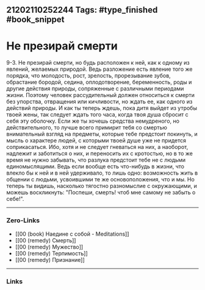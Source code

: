 21202110252244
Tags: #type_finished #book_snippet 
---
# Не презирай смерти

 9-3. Не презирай смерти, но будь расположен к ней, как к одному из явлений, желаемых природой. Ведь разложение есть явление того же порядка, что молодость, рост, зрелость, прорезывание зубов, обрастание бородой, седина, оплодотворение, беременность, роды и другие действия природы, сопряженные с различными периодами жизни. Поэтому человек рассудительный должен относиться к смерти без упорства, отвращения или кичливости, но ждать ее, как одного из действий природы. И как ты теперь ждешь, пока дитя выйдет из утробы твоей жены, так следует ждать того часа, когда твоя душа сбросит с себя эту оболочку. Если же ты хочешь средства немудреного, но действительного, то лучше всего примирит тебя со смертью внимательный взгляд на предметы, которые тебе предстоит покинуть, и мысль о характере людей, с которыми твоей душе уже не придется соприкасаться. Ибо, хотя и не следует гневаться на них, а наоборот, надлежит и заботиться о них, и переносить их с кротостью, но в то же время не нужно забывать, что разлука предстоит тебе не с людьми единомыслящими. Ведь если вообще есть что-нибудь в жизни, что влекло бы к ней и в ней удерживало, то лишь одно: возможность жить в общении с людьми, усвоившими те же основоположения, что и мы. Но теперь ты видишь, насколько тягостно разномыслие с окружающими, и можешь воскликнуть: "Поспеши, смерть! чтоб мне самому не забыть о себе!". 

---
### Zero-Links
 - [[00 (book) Наедине с собой - Meditations]]
 - [[00 (remedy) Смерть]]
 - [[00 (remedy) Мужество]]
 - [[00 (remedy) Терпимость]]
 - [[00 (remedy) Признание]]
---
### Links
